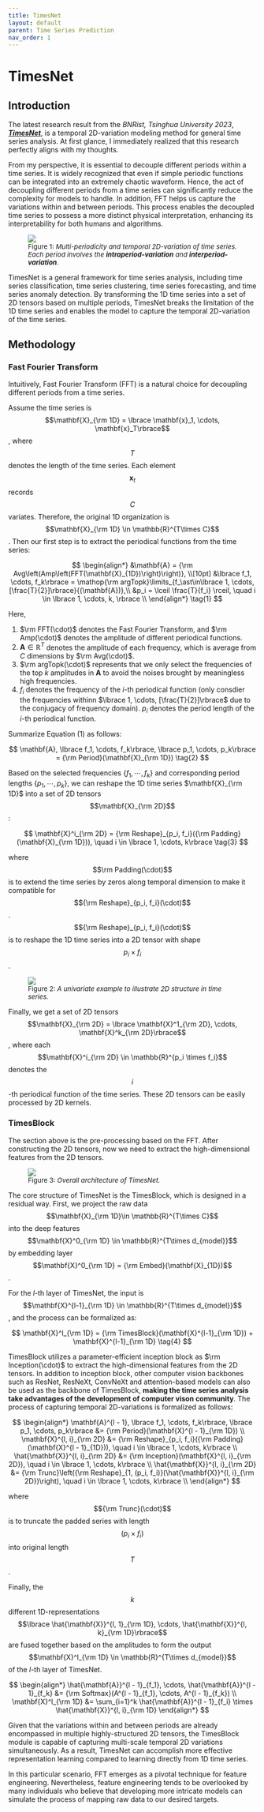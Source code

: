 ```yaml
---
title: TimesNet
layout: default
parent: Time Series Prediction
nav_order: 1
---
```

# TimesNet

## Introduction

The latest research result from the *BNRist, Tsinghua University 2023*, [***TimesNet***](https://arxiv.org/pdf/2210.02186.pdf), is a temporal 2D-variation modeling method for general time series analysis. At first glance, I immediately realized that this research perfectly aligns with my thoughts.

From my perspective, it is essential to decouple different periods within a time series. It is widely recognized that even if simple periodic functions can be integrated into an extremely chaotic waveform. Hence, the act of decoupling different periods from a time series can significantly reduce the complexity for models to handle. In addition, FFT helps us capture the variations within and between periods. This process enables the decoupled time series to possess a more distinct physical interpretation, enhancing its interpretability for both humans and algorithms.

<figure>
    <img src="../../assets/images/2d-variation_of_time_series.png">
    <figcaption style="font-size:10pt">Figure 1: <i>Multi-periodicity and temporal 2D-variation of time series. Each period involves the <b>intraperiod-variation</b> and <b>interperiod-variation</b>.</i></figcaption>
</figure>

TimesNet is a general framework for time series analysis, including time series classification, time series clustering, time series forecasting, and time series anomaly detection. By transforming the 1D time series into a set of 2D tensors based on multiple periods, TimesNet breaks the limitation of the 1D time series and enables the model to capture the temporal 2D-variation of the time series.

## Methodology

### Fast Fourier Transform

Intuitively, Fast Fourier Transform (FFT) is a natural choice for decoupling different periods from a time series. 

Assume the time series is $$\mathbf{X}_{\rm 1D} = \lbrace \mathbf{x}_1, \cdots, \mathbf{x}_T\rbrace$$, where $$T$$ denotes the length of the time series. Each element $$\mathbf{x}_t$$ records $$C$$ variates. Therefore, the original 1D organization is $$\mathbf{X}_{\rm 1D} \in \mathbb{R}^{T\times C}$$. Then our first step is to extract the periodical functions from the time series:

$$
\begin{align*}
&\mathbf{A} = {\rm Avg\left(Amp\left(FFT(\mathbf{X}_{1D})\right)\right)}, \\[10pt]
&\lbrace f_1, \cdots, f_k\rbrace = \mathop{\rm argTopk}\limits_{f_\ast\in\lbrace 1, \cdots, [\frac{T}{2}]\rbrace}{(\mathbf{A})},\\
&p_i = \lceil \frac{T}{f_i} \rceil, \quad i \in \lbrace 1, \cdots, k, \rbrace \\
\end{align*} \tag{1}
$$

Here, 

1. $\rm FFT(\cdot)$ denotes the Fast Fourier Transform, and $\rm Amp(\cdot)$ denotes the amplitude of different periodical functions. 
2. $\mathbf{A} \in \mathbb{R}^{T}$ denotes the amplitude of each frequency, which is average from $C$ dimensions by $\rm Avg(\cdot)$. 
3. $\rm argTopk(\cdot)$ represents that we only select the frequencies of the top $k$ amplitudes in $\mathbf{A}$ to avoid the noises brought by meaningless high frequencies. 
4. $f_i$ denotes the frequency of the $i$-th periodical function (only consdier the frequencies withinn $\lbrace 1, \cdots, [\frac{T}{2}]\rbrace$ due to the conjugacy of frequency domain). $p_i$ denotes the period length of the $i$-th periodical function.

Summarize Equation $(1)$ as follows:

$$
\mathbf{A}, \lbrace f_1, \cdots, f_k\rbrace, \lbrace p_1, \cdots, p_k\rbrace = {\rm Period}(\mathbf{X}_{\rm 1D}) \tag{2}
$$

Based on the selected frequencies $\lbrace f_1, \cdots, f_k\rbrace$ and corresponding period lengths $\lbrace p_1, \cdots, p_k\rbrace$, we can reshape the 1D time series $\mathbf{X}_{\rm 1D}$ into a set of 2D tensors $$\mathbf{X}_{\rm 2D}$$:

$$
\mathbf{X}^i_{\rm 2D} = {\rm Reshape}_{p_i, f_i}({\rm Padding}(\mathbf{X}_{\rm 1D})), \quad i \in \lbrace 1, \cdots, k\rbrace \tag{3}
$$

where $$\rm Padding(\cdot)$$ is to extend the time series by zeros along temporal dimension to make it compatible for $${\rm Reshape}_{p_i, f_i}(\cdot)$$. $${\rm Reshape}_{p_i, f_i}(\cdot)$$ is to reshape the 1D time series into a 2D tensor with shape $$p_i \times f_i$$.

<figure>
    <img src="../../assets/images/example_to_illustrate_2D_structure.png">
    <figcaption style="font-size:10pt">Figure 2: <i>A univariate example to illustrate 2D structure in time series.</i></figcaption>
</figure>

Finally, we get a set of 2D tensors $$\mathbf{X}_{\rm 2D} = \lbrace \mathbf{X}^1_{\rm 2D}, \cdots, \mathbf{X}^k_{\rm 2D}\rbrace$$, where each $$\mathbf{X}^i_{\rm 2D} \in \mathbb{R}^{p_i \times f_i}$$ denotes the $$i$$-th periodical function of the time series. These 2D tensors can be easily processed by 2D kernels. 

###  TimesBlock

The section above is the pre-processing based on the FFT. After constructing the 2D tensors, now we need to extract the high-dimensional features from the 2D tensors.

<figure>
    <img src="../../assets/images/timesnet_structure.png">
    <figcaption style="font-size:10pt">Figure 3: <i>Overall architecture of TimesNet.</i></figcaption>
</figure>

The core structure of TimesNet is the TimesBlock, which is designed in a residual way. First, we project the raw data $$\mathbf{X}_{\rm 1D}\in \mathbb{R}^{T\times C}$$ into the deep features $$\mathbf{X}^0_{\rm 1D} \in \mathbb{R}^{T\times d_{model}}$$ by embedding layer $$\mathbf{X}^0_{\rm 1D} = {\rm Embed}(\mathbf{X}_{1D})$$. 

For the $l$-th layer of TimesNet, the input is $$\mathbf{X}^{l-1}_{\rm 1D} \in \mathbb{R}^{T\times d_{model}}$$, and the process can be formalized as:

$$
\mathbf{X}^l_{\rm 1D} = {\rm TimesBlock}(\mathbf{X}^{l-1}_{\rm 1D}) + \mathbf{X}^{l-1}_{\rm 1D} \tag{4}
$$

TimesBlock utilizes a parameter-efficient inception block as $\rm Inception(\cdot)$ to extract the high-dimensional features from the 2D tensors. In addition to inception block, other computer vision backbones such as ResNet, ResNeXt, ConvNeXt and attention-based models can also be used as the backbone of TimesBlock, **making the time series analysis take advantages of the development of computer vison community**. The process of capturing temporal 2D-variations is formalized as follows:

$$
\begin{align*}
\mathbf{A}^{l - 1}, \lbrace f_1, \cdots, f_k\rbrace, \lbrace p_1, \cdots, p_k\rbrace &= {\rm Period}(\mathbf{X}^{l - 1}_{\rm 1D}) \\
\mathbf{X}^{l, i}_{\rm 2D} &= {\rm Reshape}_{p_i, f_i}({\rm Padding}(\mathbf{X}^{l - 1}_{1D})), \quad i \in \lbrace 1, \cdots, k\rbrace \\
\hat{\mathbf{X}}^{l, i}_{\rm 2D} &= {\rm Inception}(\mathbf{X}^{l, i}_{\rm 2D}), \quad i \in \lbrace 1, \cdots, k\rbrace \\
\hat{\mathbf{X}}^{l, i}_{\rm 2D} &= {\rm Trunc}\left({\rm Reshape}_{1, (p_i, f_i)}(\hat{\mathbf{X}}^{l, i}_{\rm 2D})\right), \quad i \in \lbrace 1, \cdots, k\rbrace \\
\end{align*}
$$

where $${\rm Trunc}(\cdot)$$ is to truncate the padded series with length $$(p_i \times f_i)$$ into original length $$T$$.

Finally, the $$k$$ different 1D-representations $$\lbrace \hat{\mathbf{X}}^{l, 1}_{\rm 1D}, \cdots, \hat{\mathbf{X}}^{l, k}_{\rm 1D}\rbrace$$ are fused together based on the amplitudes to form the output $$\mathbf{X}^l_{\rm 1D} \in \mathbb{R}^{T\times d_{model}}$$ of the $l$-th layer of TimesNet. 

$$
\begin{align*}
    \hat{\mathbf{A}}^{l - 1}_{f_1}, \cdots, \hat{\mathbf{A}}^{l - 1}_{f_k} &= {\rm Softmax}(A^{l - 1}_{f_1}, \cdots, A^{l - 1}_{f_k}) \\
    \mathbf{X}^l_{\rm 1D} &= \sum_{i=1}^k \hat{\mathbf{A}}^{l - 1}_{f_i} \times \hat{\mathbf{X}}^{l, i}_{\rm 1D}
\end{align*}
$$

Given that the variations within and between periods are already encompassed in multiple highly-structured 2D tensors, the TimesBlock module is capable of capturing multi-scale temporal 2D variations simultaneously. As a result, TimesNet can accomplish more effective representation learning compared to learning directly from 1D time series.

In this particular scenario, FFT emerges as a pivotal technique for feature engineering. Nevertheless, feature engineering tends to be overlooked by many individuals who believe that developing more intricate models can simulate the process of mapping raw data to our desired targets.